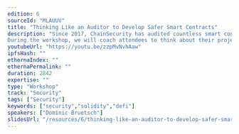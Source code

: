 ```yaml
---
edition: 6
sourceId: "MLAUUV"
title: "Thinking Like an Auditor to Develop Safer Smart Contracts"
description: "Since 2017, ChainSecurity has audited countless smart contracts. Based on this experience, our experts will present a methodology for secure smart contract development.
During the workshop, we will coach attendees to think about their project like an auditor would, to help them develop safer smart contracts using foundry and forked mainnet tests."
youtubeUrl: "https://youtu.be/zzpMvNvhAaw"
ipfsHash: ""
ethernaIndex: ""
ethernaPermalink: ""
duration: 2842
expertise: ""
type: "Workshop"
track: "Security"
tags: ["Security"]
keywords: ["security","solidity","defi"]
speakers: ["Dominic Bruetsch"]
slidesUrl: "/resources/6/thinking-like-an-auditor-to-develop-safer-smart-contracts.pdf"
---
```

